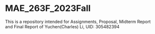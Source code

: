 # MAE_263F_2023Fall

This is a repository intended for Assignments, Proposal, Midterm Report and Final Report of Yuchen(Charles) Li, UID: 305482394

